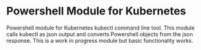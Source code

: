 # Powershell Module for Kubernetes

Powershell module for Kubernetes kubectl command line tool. This module calls kubectl as json output and converts Powershell objects from the json response. This is a work in progress module but basic functionality works.
